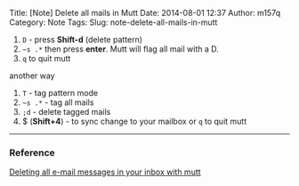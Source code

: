 Title: [Note] Delete all mails in Mutt
Date: 2014-08-01 12:37
Author: m157q
Category: Note
Tags: 
Slug: note-delete-all-mails-in-mutt

1. `D` - press **Shift-d** (delete pattern)  
2. `~s .*` then press **enter**. Mutt will flag all mail with a D.  
3. `q` to quit mutt  
  
another way   
  
1. `T` - tag pattern mode  
2. `~s .*` -  tag all mails  
3. `;d` - delete tagged mails  
4. $ (**Shift+4**) - to sync change to your mailbox or `q` to quit mutt  
  
---  
  
### Reference  
  
[Deleting all e-mail messages in your inbox with mutt](http://major.io/2009/06/19/deleting-all-e-mail-messages-in-your-inbox-with-mutt/)  